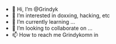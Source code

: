 - 👋 Hi, I’m @Grindyk
- 👀 I’m interested in doxxing, hacking, etc
- 🌱 I’m currently learning ...
- 💞️ I’m looking to collaborate on ...
- 📫 How to reach me Grindykomn in 

<!---
Grindyk/Grindyk is a ✨ special ✨ repository because its `README.md` (this file) appears on your GitHub profile.
You can click the Preview link to take a look at your changes.
--->
